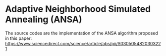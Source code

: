 # Adaptive Neighborhood Simulated Annealing (ANSA)
The source codes are the implementation of the ANSA algorithm proposed in this paper: https://www.sciencedirect.com/science/article/abs/pii/S0305054820303221
